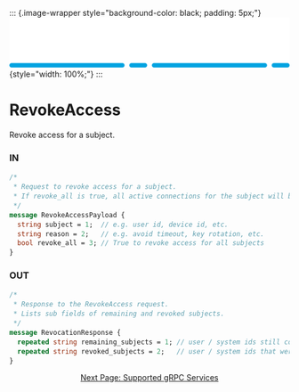 ::: {.image-wrapper style="background-color: black; padding: 5px;"}
![Catena Logo](images/Catena%20Logo_PMS2191%20&%20White.png){style="width: 100%;"}
:::

# RevokeAccess
Revoke access for a subject.

### IN
``` proto
/* 
 * Request to revoke access for a subject.
 * If revoke_all is true, all active connections for the subject will be revoked.
 */
message RevokeAccessPayload {
  string subject = 1;  // e.g. user id, device id, etc.
  string reason = 2;   // e.g. avoid timeout, key rotation, etc.
  bool revoke_all = 3; // True to revoke access for all subjects
}
```

### OUT
``` proto
/* 
 * Response to the RevokeAccess request.
 * Lists sub fields of remaining and revoked subjects.
 */
message RevocationResponse {
  repeated string remaining_subjects = 1; // user / system ids still connected
  repeated string revoked_subjects = 2;   // user / system ids that were revoked
}
```

<div style="text-align: center">

[Next Page: Supported gRPC Services](gRPC.html)

</div>